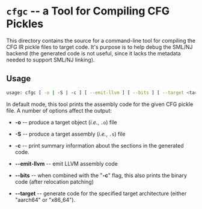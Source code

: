 # `cfgc` -- a Tool for Compiling CFG Pickles

This directory contains the source for a command-line tool for compiling
the CFG IR pickle files to target code.  It's purpose is to help debug
the SML/NJ backend (the generated code is not useful, since it lacks
the metadata needed to support SML/NJ linking).

## Usage

``` bash
usage: cfgc [ -o | -S | -c ] [ --emit-llvm ] [ --bits ] [ --target <target> ] <pkl-file>
```

In default mode, this tool prints the assembly code for the given CFG pickle
file.  A number of options affect the output:

* **-o** -- produce a target object (*i.e.*, `.o`) file

* **-S** -- produce a target assembly (*i.e.*, `.s`) file

* **-c** -- print summary information about the sections in the generated
  code.

* **--emit-llvm** -- emit LLVM assembly code

* **--bits** -- when combined with the "**-c**" flag, this also prints the binary
  code (after relocation patching)

* **--target** *<target>* -- generate code for the specified target architecture
  (either "aarch64" or "x86_64").
